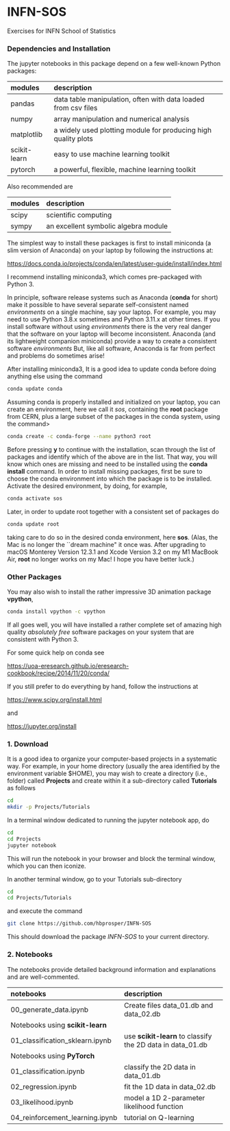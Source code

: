 # INFN-SOS
Exercises for INFN School of Statistics

### Dependencies and Installation
The jupyter notebooks in this package depend on a few well-known Python packages:

| __modules__   | __description__     |
| :---          | :---        |
| pandas        | data table manipulation, often with data loaded from csv files |
| numpy         | array manipulation and numerical analysis      |
| matplotlib    | a widely used plotting module for producing high quality plots |
| scikit-learn  | easy to use machine learning toolkit |
| pytorch       | a powerful, flexible, machine learning toolkit |

Also recommended are

| __modules__   | __description__     |
| :---          | :--- |
| scipy         | scientific computing    |
| sympy         | an excellent symbolic algebra module |

The simplest way to install these packages is first to install miniconda (a slim version of Anaconda) on your laptop by following the instructions at:

https://docs.conda.io/projects/conda/en/latest/user-guide/install/index.html

I recommend installing miniconda3, which comes pre-packaged with Python 3.

In principle, software release systems such as Anaconda (__conda__ for short) make it possible to have several separate self-consistent named *environments* on a single machine, say your laptop. For example, you may need to use Python 3.8.x sometimes and Python 3.11.x at other times. If you install software without using *environments* there is the very real danger that the software on your laptop will become inconsistent. Anaconda (and its lightweight companion miniconda) provide a way to create a consistent software *environments* But, like all software, Anaconda is far from perfect and problems do sometimes arise!

After installing miniconda3, It is a good idea to update conda before doing anything else using the command
```bash
conda update conda
```
Assuming conda is properly installed and initialized on your laptop, you can create an environment, here we call it *sos*, containing the __root__ package from CERN, plus a large subset of the packages in the conda system, using the command>
```bash
conda create -c conda-forge --name python3 root
```
Before pressing __y__ to continue with the installation, scan through the list of packages and identify which of the above are in the list. That way, you will know which ones are missing and need to be installed using the __conda install__ command.  In order to install missing packages, first be sure to choose the conda environment into which the package is to be installed. Activate the desired environment, by doing, for example,
```bash
conda activate sos
```
Later, in order to update root together with a consistent set of packages do
```bash
conda update root
```
taking care to do so in the desired conda environment, here __sos__. (Alas, the Mac is no longer the ``dream machine" it once was. After upgrading to macOS Monterey Version 12.3.1 and Xcode Version 3.2 on my M1 MacBook Air, __root__ no longer works on my Mac! I hope you have better luck.)  

### Other Packages

You may also wish to install the rather impressive 3D animation package __vpython__,
```bash
conda install vpython -c vpython
```

If all goes well, you will have installed a rather complete set of amazing high quality *absolutely free* software packages on your system that are consistent with Python 3.

For some quick help on conda see 

https://uoa-eresearch.github.io/eresearch-cookbook/recipe/2014/11/20/conda/


If you still prefer to do everything by hand, follow the instructions at

https://www.scipy.org/install.html

and 

https://jupyter.org/install


### 1. Download
It is a good idea to organize your computer-based projects in a systematic way. For example, in your home directory (usually the area identified by the environment variable $HOME), you may wish to create a directory (i.e., folder) called __Projects__ and create within it a sub-directory called __Tutorials__ as follows
```bash
cd
mkdir -p Projects/Tutorials
```
In a terminal window dedicated to running the jupyter notebook app, do
```bash
cd
cd Projects
jupyter notebook
```
This will run the notebook in your browser and block the terminal window, which you can then iconize.

In another terminal window, go to your Tutorials sub-directory
```bash
cd
cd Projects/Tutorials
```
and execute the command
```bash
git clone https://github.com/hbprosper/INFN-SOS
```
This should download the package *INFN-SOS* to your current directory.

### 2. Notebooks

The notebooks provide detailed background information and explanations and are well-commented.

| __notebooks__                   | __description__     |
| :---          | :--- |
00_generate_data.ipynb     | Create files data_01.db and data_02.db |
| Notebooks using __scikit-learn__ |
01_classification_sklearn.ipynb           | use __scikit-learn__ to classify the 2D data in data_01.db|
| Notebooks using __PyTorch__  |
01_classification.ipynb | classify the 2D data in data_01.db | 
02_regression.ipynb | fit the 1D data in data_02.db |
03_likelihood.ipynb | model a 1D 2-parameter likelihood function |
04_reinforcement_learning.ipynb | tutorial on Q-learning |

